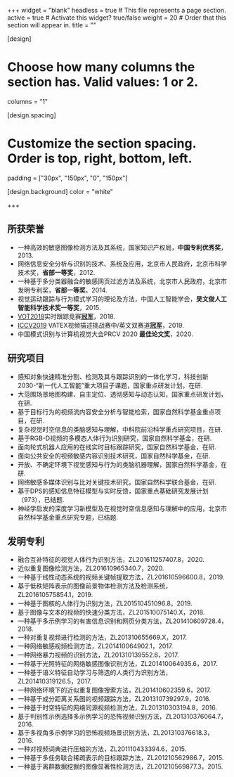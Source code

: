 +++
widget = "blank"
headless = true  # This file represents a page section.
active = true  # Activate this widget? true/false
weight = 20  # Order that this section will appear in.
title = ""

[design]
  # Choose how many columns the section has. Valid values: 1 or 2.
  columns = "1"

[design.spacing]
  # Customize the section spacing. Order is top, right, bottom, left.
  padding = ["30px", "150px", "0", "150px"]

[design.background]
  color = "white"

+++
## 所获荣誉
- 一种高效的敏感图像检测方法及其系统，国家知识产权局，**中国专利优秀奖**，2013.
- 网络信息安全分析与识别的技术、系统及应用，北京市人民政府，北京市科学技术奖，**省部一等奖**，2012.
- 一种基于多分类器融合的敏感网页过滤方法及系统，北京市人民政府，北京市发明专利奖，**省部一等奖**，2014.
- 视觉运动跟踪与行为模式学习的理论及方法，中国人工智能学会，**吴文俊人工智能科学技术奖一等奖**，2015.
- [VOT2018](https://www.votchallenge.net/vot2018/)实时跟踪竞赛[**冠军**](http://www.ia.cas.cn/xwzx/kydt/201809/t20180926_5102448.html)，2018.
- [ICCV2019](https://iccv2019.thecvf.com/) VATEX视频描述挑战赛中/英文双赛道[**冠军**](http://scitech.people.com.cn/n1/2019/1105/c1007-31439473.html)，2019.
- 中国模式识别与计算机视觉大会PRCV 2020 **最佳论文奖**，2020.

## 研究项目
- 感知对象快速精准分割、检测及其与跟踪识别的一体化学习，科技创新2030-“新一代人工智能”重大项目子课题，国家重点研发计划，在研.
- 大范围场景地图构建、自主定位、透彻感知与动态认知，国家重点研发计划，在研.
- 基于目标行为的视频流内容安全分析与智能检索，国家自然科学基金重点项目，在研.
- 复杂视觉时空信息的类脑感知与理解，中科院前沿科学重点研究项目，在研.
- 基于RGB-D视频的多模态人体行为识别研究，国家自然科学基金，在研.
- 面向轮式机器人应用的在线实时目标跟踪研究，国家自然科学基金，在研.
- 面向公共安全的视频敏感内容识别技术研究，国家自然科学基金，在研.
- 开放、不确定环境下视觉感知与行为的类脑机器理解，国家自然科学基金，在研.
- 网络敏感多媒体识别与比对关键技术研究，国家自然科学联合基金，在研.
- 基于DPS的感知信息特征模型与实时反馈，国家重点基础研究发展计划（973），已结题.
- 神经学启发的深度学习新模型及在视觉时空信息感知与理解中的应用，北京市自然科学基金重点研究专题，已结题.

## 发明专利
- 融合互补特征的视觉人体行为识别方法，ZL201611257407.8，2020.
- 近似重复图像检测方法，ZL201610965340.7，2020.
- 一种基于线性动态系统的视频关键帧提取方法，ZL201610596600.8，2019.
- 基于低秩矩阵表示的图像前景物体检测方法及检测系统，ZL201610575854.1，2019.
- 一种基于图核的人体行为识别方法，ZL201510451096.8，2019.
- 基于图像与文本的视频的快速分类方法，ZL201510075140.X，2018.
- 一种基于多示例学习的有害信息识别和网页分类方法，ZL201410609728.4，2018.
- 一种对重复视频进行检测的方法，ZL201310655669.X，2017.
- 一种网络敏感视频检测方法，ZL201410064902.1，2017.
- 一种网络暴力视频的识别方法，ZL201310139552.6，2017.
- 一种基于光照特征的网络敏感图像识别方法，ZL201410064935.6，2017.
- 一种基于语义特征自动学习与筛选的人类行为识别方法，ZL201410319126.5，2017.
- 一种网络环境下的近似重复图像搜索方法，ZL201410602359.6，2017.
- 一种基于成分距离关系图的视频跟踪方法，ZL201310739297.9，2016.
- 一种基于时空特征的网络同源视频检测方法，ZL201310303194.8，2016.
- 基于判别性示例选择多示例学习的恐怖视频识别方法，ZL201310376064.7，2016.
- 基于多视角多示例学习的恐怖视频场景识别方法，ZL201310376618.3，2016.
- 一种对视频词典进行压缩的方法，ZL201110433394.6，2015.
- 一种基于多任务联合稀疏表示的目标跟踪方法，ZL201210562986.7，2015.
- 一种基于离群数据挖掘的图像显著性检测方法，ZL201210569877.3，2015.
